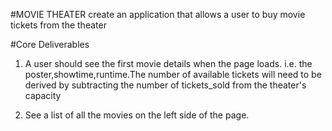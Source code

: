 #MOVIE THEATER create an application that allows a user to buy movie tickets from the theater

#Core Deliverables

1. A user should see the first movie details when the page loads. i.e. the poster,showtime,runtime.The number of available tickets will need to be derived by subtracting the number of tickets_sold from the theater's capacity 

2. See a list of all the movies on the left side of the page.